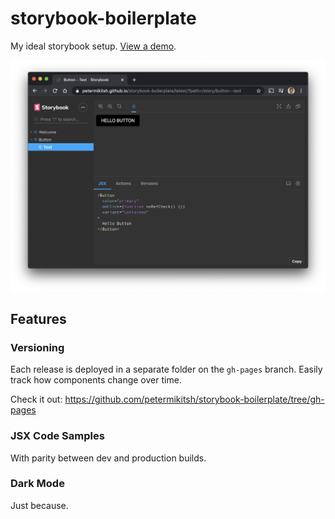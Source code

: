 # storybook-boilerplate

My ideal storybook setup. [View a demo](https://petermikitsh.github.io/storybook-boilerplate/latest).

![example.png](example.png)

## Features

### Versioning

Each release is deployed in a separate folder on the `gh-pages` branch. Easily track how components change over time.

Check it out: https://github.com/petermikitsh/storybook-boilerplate/tree/gh-pages

### JSX Code Samples

With parity between dev and production builds.

### Dark Mode

Just because.
